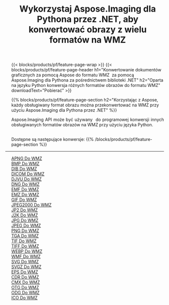 ﻿---
title: Wykorzystaj Aspose.Imaging dla Pythona przez .NET, aby konwertować obrazy z wielu formatów na WMZ 
weight: 3920
url: /pl/python-net/conversion/to/wmz 
lang: pl
langdirlevel: 2
locales: zh-hans,ja,it,ru,de,es,fr,nl,id,lt,pl,pt,vi,tr,ko,zh-hant,ar,hi,th,sv,cs,uk,he
description: Możesz użyć Aspose.Imaging dla Pythona za pośrednictwem biblioteki .NET, aby przekonwertować z różnych formatów na WMZ
---

{{< blocks/products/pf/feature-page-wrap >}}
{{< blocks/products/pf/feature-page-header h1="Konwertowanie dokumentów graficznych za pomocą Aspose do formatu WMZ  za pomocą Aspose.Imaging dla Pythona za pośrednictwem biblioteki .NET" h2="Oparta na języku Python konwersja różnych formatów obrazów do formatu WMZ" downloadText="Pobierać" >}}


{{% blocks/products/pf/feature-page-section  h2="Korzystając z Aspose, każdy obsługiwany format obrazu można przekonwertować na WMZ przy użyciu Aspose.Imaging dla Pythona przez .NET" %}}
<p align=justify>Aspose.Imaging API może być używany  do programowej konwersji innych obsługiwanych formatów obrazów na WMZ przy użyciu języka Python.</p>
<br/>
Dostępne są następujące konwersje:
{{% /blocks/products/pf/feature-page-section %}}
<div class="container-fluid productfamilypage bg-gray">
    <div class="convertypes bg-gray agp-content section">
        <div class="container">
		<hr style="margin-left:-20px;"/>
		<div class="row other-converters">
		    <div class='col-md-2 other-converter remove-lp remove-rp'><a href="/imaging/pl/python-net/conversion/apng-to-wmz" >APNG Do WMZ</a></div>
<div class='col-md-2 other-converter remove-lp remove-rp'><a href="/imaging/pl/python-net/conversion/bmp-to-wmz" >BMP Do WMZ</a></div>
<div class='col-md-2 other-converter remove-lp remove-rp'><a href="/imaging/pl/python-net/conversion/dib-to-wmz" >DIB Do WMZ</a></div>
<div class='col-md-2 other-converter remove-lp remove-rp'><a href="/imaging/pl/python-net/conversion/dicom-to-wmz" >DICOM Do WMZ</a></div>
<div class='col-md-2 other-converter remove-lp remove-rp'><a href="/imaging/pl/python-net/conversion/djvu-to-wmz" >DJVU Do WMZ</a></div>
<div class='col-md-2 other-converter remove-lp remove-rp'><a href="/imaging/pl/python-net/conversion/dng-to-wmz" >DNG Do WMZ</a></div>
<div class='col-md-2 other-converter remove-lp remove-rp'><a href="/imaging/pl/python-net/conversion/emf-to-wmz" >EMF Do WMZ</a></div>
<div class='col-md-2 other-converter remove-lp remove-rp'><a href="/imaging/pl/python-net/conversion/emz-to-wmz" >EMZ Do WMZ</a></div>
<div class='col-md-2 other-converter remove-lp remove-rp'><a href="/imaging/pl/python-net/conversion/gif-to-wmz" >GIF Do WMZ</a></div>
<div class='col-md-2 other-converter remove-lp remove-rp'><a href="/imaging/pl/python-net/conversion/jpeg2000-to-wmz" >JPEG2000 Do WMZ</a></div>
<div class='col-md-2 other-converter remove-lp remove-rp'><a href="/imaging/pl/python-net/conversion/jp2-to-wmz" >JP2 Do WMZ</a></div>
<div class='col-md-2 other-converter remove-lp remove-rp'><a href="/imaging/pl/python-net/conversion/j2k-to-wmz" >J2K Do WMZ</a></div>
<div class='col-md-2 other-converter remove-lp remove-rp'><a href="/imaging/pl/python-net/conversion/jpg-to-wmz" >JPG Do WMZ</a></div>
<div class='col-md-2 other-converter remove-lp remove-rp'><a href="/imaging/pl/python-net/conversion/jpeg-to-wmz" >JPEG Do WMZ</a></div>
<div class='col-md-2 other-converter remove-lp remove-rp'><a href="/imaging/pl/python-net/conversion/png-to-wmz" >PNG Do WMZ</a></div>
<div class='col-md-2 other-converter remove-lp remove-rp'><a href="/imaging/pl/python-net/conversion/tga-to-wmz" >TGA Do WMZ</a></div>
<div class='col-md-2 other-converter remove-lp remove-rp'><a href="/imaging/pl/python-net/conversion/tif-to-wmz" >TIF Do WMZ</a></div>
<div class='col-md-2 other-converter remove-lp remove-rp'><a href="/imaging/pl/python-net/conversion/tiff-to-wmz" >TIFF Do WMZ</a></div>
<div class='col-md-2 other-converter remove-lp remove-rp'><a href="/imaging/pl/python-net/conversion/webp-to-wmz" >WEBP Do WMZ</a></div>
<div class='col-md-2 other-converter remove-lp remove-rp'><a href="/imaging/pl/python-net/conversion/wmf-to-wmz" >WMF Do WMZ</a></div>
<div class='col-md-2 other-converter remove-lp remove-rp'><a href="/imaging/pl/python-net/conversion/svg-to-wmz" >SVG Do WMZ</a></div>
<div class='col-md-2 other-converter remove-lp remove-rp'><a href="/imaging/pl/python-net/conversion/svgz-to-wmz" >SVGZ Do WMZ</a></div>
<div class='col-md-2 other-converter remove-lp remove-rp'><a href="/imaging/pl/python-net/conversion/eps-to-wmz" >EPS Do WMZ</a></div>
<div class='col-md-2 other-converter remove-lp remove-rp'><a href="/imaging/pl/python-net/conversion/cdr-to-wmz" >CDR Do WMZ</a></div>
<div class='col-md-2 other-converter remove-lp remove-rp'><a href="/imaging/pl/python-net/conversion/cmx-to-wmz" >CMX Do WMZ</a></div>
<div class='col-md-2 other-converter remove-lp remove-rp'><a href="/imaging/pl/python-net/conversion/otg-to-wmz" >OTG Do WMZ</a></div>
<div class='col-md-2 other-converter remove-lp remove-rp'><a href="/imaging/pl/python-net/conversion/odg-to-wmz" >ODG Do WMZ</a></div>
<div class='col-md-2 other-converter remove-lp remove-rp'><a href="/imaging/pl/python-net/conversion/ico-to-wmz" >ICO Do WMZ</a></div>
                </div>
        </div>
    </div>
</div>
<br/>

